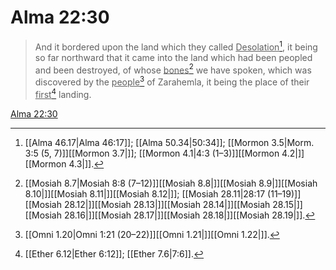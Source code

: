 # Alma 22:30

> And it bordered upon the land which they called <u>Desolation</u>[^a], it being so far northward that it came into the land which had been peopled and been destroyed, of whose <u>bones</u>[^b] we have spoken, which was discovered by the <u>people</u>[^c] of Zarahemla, it being the place of their <u>first</u>[^d] landing.

[Alma 22:30](https://www.churchofjesuschrist.org/study/scriptures/bofm/alma/22?lang=eng&id=p30#p30)


[^a]: [[Alma 46.17|Alma 46:17]]; [[Alma 50.34|50:34]]; [[Mormon 3.5|Morm. 3:5 (5, 7)]][[Mormon 3.7|]]; [[Mormon 4.1|4:3 (1–3)]][[Mormon 4.2|]][[Mormon 4.3|]].  
[^b]: [[Mosiah 8.7|Mosiah 8:8 (7–12)]][[Mosiah 8.8|]][[Mosiah 8.9|]][[Mosiah 8.10|]][[Mosiah 8.11|]][[Mosiah 8.12|]]; [[Mosiah 28.11|28:17 (11–19)]][[Mosiah 28.12|]][[Mosiah 28.13|]][[Mosiah 28.14|]][[Mosiah 28.15|]][[Mosiah 28.16|]][[Mosiah 28.17|]][[Mosiah 28.18|]][[Mosiah 28.19|]].  
[^c]: [[Omni 1.20|Omni 1:21 (20–22)]][[Omni 1.21|]][[Omni 1.22|]].  
[^d]: [[Ether 6.12|Ether 6:12]]; [[Ether 7.6|7:6]].  
